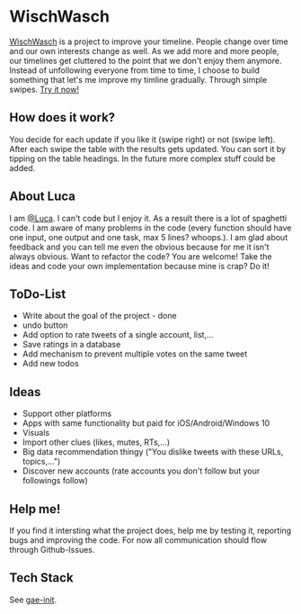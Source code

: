 WischWasch
========

[WischWasch](https://wischwasch2.appspot.com/) is a project to improve your timeline. People change over time and our own interests change as well. 
As we add more and more people, our timelines get cluttered to the point that we don't enjoy them anymore.
Instead of unfollowing everyone from time to time, I choose to build something that let's me improve my 
timline gradually. Through simple swipes. [Try it now!](https://wischwasch2.appspot.com/)

How does it work?
------------------------------------------------------
You decide for each update if you like it (swipe right) or not (swipe left). After each swipe the table with the results
gets updated. You can sort it by tipping on the table headings. In the future more complex stuff could be added.

About Luca
------------------------------------------------------
I am [@Luca](https://twitter.com/luca). I can't code but I enjoy it. As a result there is a lot of spaghetti code. 
I am aware of many problems in the code (every function should have one input, one output and one task, max 5 lines? whoops.).
I am glad about feedback and you can tell me even the obvious because for me it isn't always obvious. Want to refactor the code? 
You are welcome! Take the ideas and code your own implementation because mine is crap? Do it!

ToDo-List
------------------------------------------------------
* Write about the goal of the project - done
* undo button
* Add option to rate tweets of a single account, list,...
* Save ratings in a database
* Add mechanism to prevent multiple votes on the same tweet
* Add new todos

Ideas
------------------------------------------------------
* Support other platforms
* Apps with same functionality but paid for iOS/Android/Windows 10
* Visuals
* Import other clues (likes, mutes, RTs,...)
* Big data recommendation thingy ("You dislike tweets with these URLs, topics,...")
* Discover new accounts (rate accounts you don't follow but your followings follow)

Help me!
------------------------------------------------------
If you find it intersting what the project does, help me by testing it, reporting bugs and improving the code.
For now all communication should flow through Github-Issues.

Tech Stack
------------------------------------------------------
See [gae-init](https://github.com/gae-init/gae-init).


